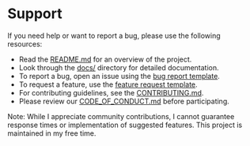 # Support

If you need help or want to report a bug, please use the following resources:

- Read the [README.md](https://github.com/AkshayChikhalkar/carla-driving-simulator-client/blob/main/README.md) for an overview of the project.
- Look through the [docs/](https://github.com/AkshayChikhalkar/carla-driving-simulator-client/tree/main/docs) directory for detailed documentation.
- To report a bug, open an issue using the [bug report template](https://github.com/AkshayChikhalkar/carla-driving-simulator-client/blob/main/.github/ISSUE_TEMPLATE/bug_report.md).
- To request a feature, use the [feature request template](https://github.com/AkshayChikhalkar/carla-driving-simulator-client/blob/main/.github/ISSUE_TEMPLATE/feature_request.md).
- For contributing guidelines, see the [CONTRIBUTING.md](https://github.com/AkshayChikhalkar/carla-driving-simulator-client/blob/main/CONTRIBUTING.md).
- Please review our [CODE_OF_CONDUCT.md](https://github.com/AkshayChikhalkar/carla-driving-simulator-client/blob/main/CODE_OF_CONDUCT.md) before participating.

Note: While I appreciate community contributions, I cannot guarantee response times or implementation of suggested features. This project is maintained in my free time.
